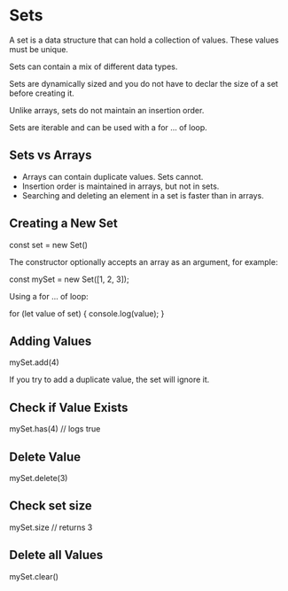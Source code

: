 # Sets

A set is a data structure that can hold a collection of values. These values must be unique.

Sets can contain a mix of different data types.

Sets are dynamically sized and you do not have to declar the size of a set before creating it. 

Unlike arrays, sets do not maintain an insertion order.

Sets are iterable and can be used with a for ... of loop.

## Sets vs Arrays

- Arrays can contain duplicate values. Sets cannot.
- Insertion order is maintained in arrays, but not in sets.
- Searching and deleting an element in a set is faster than in arrays.

## Creating a New Set

const set = new Set()

The constructor optionally accepts an array as an argument, for example:

const mySet = new Set([1, 2, 3]);

Using a for ... of loop:

for (let value of set) {
    console.log(value);
}

## Adding Values

mySet.add(4)

If you try to add a duplicate value, the set will ignore it.

## Check if Value Exists

mySet.has(4) // logs true

## Delete Value

mySet.delete(3)

## Check set size

mySet.size // returns 3

## Delete all Values

mySet.clear()

